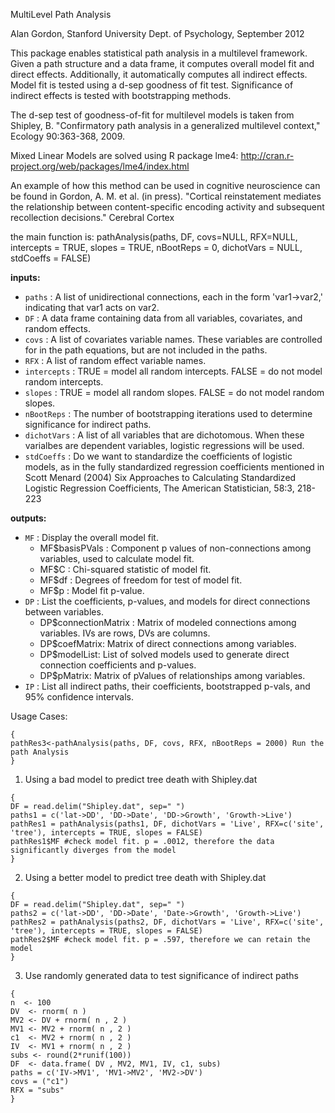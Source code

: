 MultiLevel Path Analysis

Alan Gordon, Stanford University Dept. of Psychology, September 2012

This package enables statistical path analysis in a multilevel framework.  Given a path structure and a data frame, it computes overall model fit and direct effects.  Additionally, it automatically computes all indirect effects.  Model fit is tested using a d-sep goodness of fit test.  Significance of indirect effects is tested with bootstrapping methods.  

The d-sep test of goodness-of-fit for multilevel models is taken from Shipley, B. "Confirmatory path analysis in a generalized multilevel context," Ecology 90:363-368, 2009.

Mixed Linear Models are solved using R package lme4: http://cran.r-project.org/web/packages/lme4/index.html

An example of how this method can be used in cognitive neuroscience can be found in Gordon, A. M. et al. (in press). "Cortical reinstatement mediates the relationship between content-specific encoding activity and subsequent recollection decisions." Cerebral Cortex 

the main function is:
pathAnalysis(paths, DF,  covs=NULL, RFX=NULL, intercepts = TRUE, slopes = TRUE, nBootReps = 0, dichotVars = NULL, stdCoeffs = FALSE)

**inputs:**
* `paths` : A list of unidirectional connections, each in the form 'var1->var2,' indicating that var1 acts on var2.
* `DF` : A data frame containing data from all variables, covariates, and random effects.
* `covs` : A list of covariates variable names.  These variables are controlled for in the path equations, but are not included in the paths.
* `RFX` : A list of random effect variable names.
* `intercepts` : TRUE = model all random intercepts.  FALSE = do not model random intercepts.
* `slopes` : TRUE = model all random slopes.  FALSE = do not model random slopes.
* `nBootReps` : The number of bootstrapping iterations used to determine significance for indirect paths.
* `dichotVars` : A list of all variables that are dichotomous.  When these varialbes are dependent variables, logistic regressions will be used.
* `stdCoeffs` : Do we want to standardize the coefficients of logistic models, as in the fully standardized regression coefficients mentioned in Scott Menard (2004) Six Approaches to Calculating 
Standardized Logistic Regression Coefficients, The American Statistician, 58:3, 218-223

**outputs:**
* `MF` : Display the overall model fit.
  * MF$basisPVals : Component p values of non-connections among variables, used to calculate model fit.
  * MF$C : Chi-squared statistic of model fit.
  * MF$df : Degrees of freedom for test of model fit.
  * MF$p : Model fit p-value.
* `DP` : List the coefficients, p-values, and models for direct connections between variables.
  * DP$connectionMatrix : Matrix of modeled connections among variables.  IVs are rows, DVs are columns.
  * DP$coefMatrix: Matrix of direct connections among variables.
  * DP$modelList: List of solved models used to generate direct connection coefficients and p-values.
  * DP$pMatrix: Matrix of pValues of relationships among variables.
* `IP` : List all indirect paths, their coefficients, bootstrapped p-vals, and 95% confidence intervals.

Usage Cases:

```
{
pathRes3<-pathAnalysis(paths, DF, covs, RFX, nBootReps = 2000) Run the path Analysis
}
```

1) Using a bad model to predict tree death with Shipley.dat 
```
{
DF = read.delim("Shipley.dat", sep=" ")
paths1 = c('lat->DD', 'DD->Date', 'DD->Growth', 'Growth->Live')
pathRes1 = pathAnalysis(paths1, DF, dichotVars = 'Live', RFX=c('site', 'tree'), intercepts = TRUE, slopes = FALSE)
pathRes1$MF #check model fit. p = .0012, therefore the data significantly diverges from the model
}
```


2) Using a better model to predict tree death with Shipley.dat 
```
{
DF = read.delim("Shipley.dat", sep=" ")
paths2 = c('lat->DD', 'DD->Date', 'Date->Growth', 'Growth->Live')
pathRes2 = pathAnalysis(paths2, DF, dichotVars = 'Live', RFX=c('site', 'tree'), intercepts = TRUE, slopes = FALSE)
pathRes2$MF #check model fit. p = .597, therefore we can retain the model
}
```


3) Use randomly generated data to test significance of indirect paths
```
{
n  <- 100
DV  <- rnorm( n )
MV2	<- DV + rnorm( n , 2 )
MV1	<- MV2 + rnorm( n , 2 )
c1  <- MV2 + rnorm( n , 2 )
IV	<- MV1 + rnorm( n , 2 )
subs <- round(2*runif(100))
DF	<- data.frame( DV , MV2, MV1, IV, c1, subs)
paths = c('IV->MV1', 'MV1->MV2', 'MV2->DV')
covs = ("c1")
RFX = "subs"
}
```
